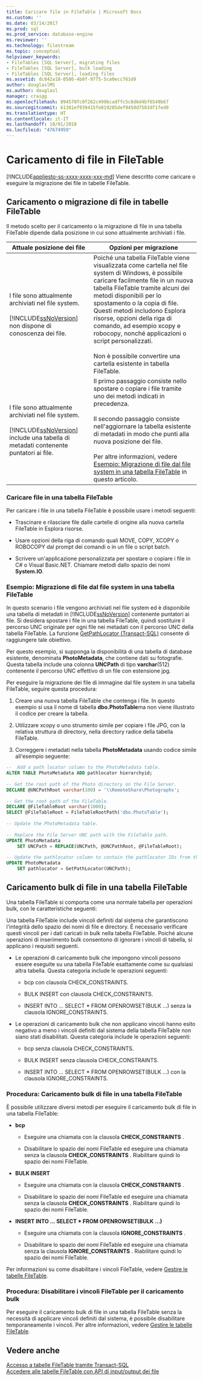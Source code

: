 ```yaml
---
title: Caricare file in FileTable | Microsoft Docs
ms.custom: ''
ms.date: 03/14/2017
ms.prod: sql
ms.prod_service: database-engine
ms.reviewer: ''
ms.technology: filestream
ms.topic: conceptual
helpviewer_keywords:
- FileTables [SQL Server], migrating files
- FileTables [SQL Server], bulk loading
- FileTables [SQL Server], loading files
ms.assetid: dc842a10-0586-4b0f-9775-5ca0ecc761d9
author: douglaslMS
ms.author: douglasl
manager: craigg
ms.openlocfilehash: 894570fc0f262c499bcadffc5c8d6d4bf6549b67
ms.sourcegitcommit: 61381ef939415fe019285def9450d7583df1fed0
ms.translationtype: HT
ms.contentlocale: it-IT
ms.lasthandoff: 10/01/2018
ms.locfileid: "47674959"
---
```

# <a name="load-files-into-filetables"></a>Caricamento di file in FileTable
[!INCLUDE[appliesto-ss-xxxx-xxxx-xxx-md](../../includes/appliesto-ss-xxxx-xxxx-xxx-md.md)]
  Viene descritto come caricare o eseguire la migrazione dei file in tabelle FileTable.  
  
##  <a name="BasicsLoadNew"></a> Caricamento o migrazione di file in tabelle FileTable  
 Il metodo scelto per il caricamento o la migrazione di file in una tabella FileTable dipende dalla posizione in cui sono attualmente archiviati i file.  
  
|Attuale posizione dei file|Opzioni per migrazione|  
|-------------------------------|---------------------------|  
|I file sono attualmente archiviati nel file system.<br /><br /> [!INCLUDE[ssNoVersion](../../includes/ssnoversion-md.md)] non dispone di conoscenza dei file.|Poiché una tabella FileTable viene visualizzata come cartella nel file system di Windows, è possibile caricare facilmente file in un nuova tabella FileTable tramite alcuni dei metodi disponibili per lo spostamento o la copia di file. Questi metodi includono Esplora risorse, opzioni della riga di comando, ad esempio xcopy e robocopy, nonché applicazioni o script personalizzati.<br /><br /> Non è possibile convertire una cartella esistente in tabella FileTable.|  
|I file sono attualmente archiviati nel file system.<br /><br /> [!INCLUDE[ssNoVersion](../../includes/ssnoversion-md.md)] include una tabella di metadati contenente puntatori ai file.|Il primo passaggio consiste nello spostare o copiare i file tramite uno dei metodi indicati in precedenza.<br /><br /> Il secondo passaggio consiste nell'aggiornare la tabella esistente di metadati in modo che punti alla nuova posizione dei file.<br /><br /> Per altre informazioni, vedere [Esempio: Migrazione di file dal file system in una tabella FileTable](#HowToMigrateFiles) in questo articolo.|  
  
###  <a name="HowToLoadNew"></a> Caricare file in una tabella FileTable  
Per caricare i file in una tabella FileTable è possibile usare i metodi seguenti:  
  
-   Trascinare e rilasciare file dalle cartelle di origine alla nuova cartella FileTable in Esplora risorse.  
  
-   Usare opzioni della riga di comando quali MOVE, COPY, XCOPY o ROBOCOPY dal prompt dei comandi o in un file o script batch.  
  
-   Scrivere un'applicazione personalizzata per spostare o copiare i file in C# o Visual Basic.NET. Chiamare metodi dallo spazio dei nomi **System.IO**.  
  
###  <a name="HowToMigrateFiles"></a> Esempio: Migrazione di file dal file system in una tabella FileTable  
 In questo scenario i file vengono archiviati nel file system ed è disponibile una tabella di metadati in [!INCLUDE[ssNoVersion](../../includes/ssnoversion-md.md)] contenente puntatori ai file. Si desidera spostare i file in una tabella FileTable, quindi sostituire il percorso UNC originale per ogni file nei metadati con il percorso UNC della tabella FileTable. La funzione [GetPathLocator &#40;Transact-SQL&#41;](../../relational-databases/system-functions/getpathlocator-transact-sql.md) consente di raggiungere tale obiettivo.  
  
 Per questo esempio, si supponga la disponibilità di una tabella di database esistente, denominata **PhotoMetadata**, che contiene dati su fotografie. Questa tabella include una colonna **UNCPath** di tipo **varchar**(512) contenente il percorso UNC effettivo di un file con estensione jpg.  
  
 Per eseguire la migrazione dei file di immagine dal file system in una tabella FileTable, seguire questa procedura:  
  
1.  Creare una nuova tabella FileTable che contenga i file. In questo esempio si usa il nome di tabella **dbo.PhotoTable**ma non viene illustrato il codice per creare la tabella.  
  
2.  Utilizzare xcopy o uno strumento simile per copiare i file JPG, con la relativa struttura di directory, nella directory radice della tabella FileTable.  
  
3.  Correggere i metadati nella tabella **PhotoMetadata** usando codice simile all'esempio seguente:  
  
```sql  
--  Add a path locator column to the PhotoMetadata table.  
ALTER TABLE PhotoMetadata ADD pathlocator hierarchyid;  
  
-- Get the root path of the Photo directory on the File Server.  
DECLARE @UNCPathRoot varchar(100) = '\\RemoteShare\Photographs';  
  
-- Get the root path of the FileTable.  
DECLARE @FileTableRoot varchar(1000);  
SELECT @FileTableRoot = FileTableRootPath('dbo.PhotoTable');  
  
-- Update the PhotoMetadata table.  
  
-- Replace the File Server UNC path with the FileTable path.  
UPDATE PhotoMetadata  
    SET UNCPath = REPLACE(UNCPath, @UNCPathRoot, @FileTableRoot);  
  
-- Update the pathlocator column to contain the pathlocator IDs from the FileTable.  
UPDATE PhotoMetadata  
    SET pathlocator = GetPathLocator(UNCPath);  
```  
  
##  <a name="BasicsBulkLoad"></a> Caricamento bulk di file in una tabella FileTable  
 Una tabella FileTable si comporta come una normale tabella per operazioni bulk, con le caratteristiche seguenti:  
  
 Una tabella FileTable include vincoli definiti dal sistema che garantiscono l'integrità dello spazio dei nomi di file e directory. È necessario verificare questi vincoli per i dati caricati in bulk nella tabella FileTable. Poiché alcune operazioni di inserimento bulk consentono di ignorare i vincoli di tabella, si applicano i requisiti seguenti.  
  
-   Le operazioni di caricamento bulk che impongono vincoli possono essere eseguite su una tabella FileTable esattamente come su qualsiasi altra tabella. Questa categoria include le operazioni seguenti:  
  
    -   bcp con clausola CHECK_CONSTRAINTS.  
  
    -   BULK INSERT con clausola CHECK_CONSTRAINTS.  
  
    -   INSERT INTO … SELECT * FROM OPENROWSET(BULK …) senza la clausola IGNORE_CONSTRAINTS.  
  
-   Le operazioni di caricamento bulk che non applicano vincoli hanno esito negativo a meno i vincoli definiti dal sistema della tabella FileTable non siano stati disabilitati. Questa categoria include le operazioni seguenti:  
  
    -   bcp senza clausola CHECK_CONSTRAINTS.  
  
    -   BULK INSERT senza clausola CHECK_CONSTRAINTS.  
  
    -   INSERT INTO … SELECT * FROM OPENROWSET(BULK …) con la clausola IGNORE_CONSTRAINTS.  
  
###  <a name="HowToBulkLoad"></a> Procedura: Caricamento bulk di file in una tabella FileTable  
 È possibile utilizzare diversi metodi per eseguire il caricamento bulk di file in una tabella FileTable:  
  
-   **bcp**  
  
    -   Eseguire una chiamata con la clausola **CHECK_CONSTRAINTS** .  
  
    -   Disabilitare lo spazio dei nomi FileTable ed eseguire una chiamata senza la clausola **CHECK_CONSTRAINTS** . Riabilitare quindi lo spazio dei nomi FileTable.  
  
-   **BULK INSERT**  
  
    -   Eseguire una chiamata con la clausola **CHECK_CONSTRAINTS** .  
  
    -   Disabilitare lo spazio dei nomi FileTable ed eseguire una chiamata senza la clausola **CHECK_CONSTRAINTS** . Riabilitare quindi lo spazio dei nomi FileTable.  
  
-   **INSERT INTO … SELECT \* FROM OPENROWSET(BULK …)**  
  
    -   Eseguire una chiamata con la clausola **IGNORE_CONSTRAINTS** .  
  
    -   Disabilitare lo spazio dei nomi FileTable ed eseguire una chiamata senza la clausola **IGNORE_CONSTRAINTS** . Riabilitare quindi lo spazio dei nomi FileTable.  
  
 Per informazioni su come disabilitare i vincoli FileTable, vedere [Gestire le tabelle FileTable](../../relational-databases/blob/manage-filetables.md).  
  
###  <a name="disabling"></a> Procedura: Disabilitare i vincoli FileTable per il caricamento bulk  
 Per eseguire il caricamento bulk di file in una tabella FileTable senza la necessità di applicare vincoli definiti dal sistema, è possibile disabilitare temporaneamente i vincoli. Per altre informazioni, vedere [Gestire le tabelle FileTable](../../relational-databases/blob/manage-filetables.md).  
  
## <a name="see-also"></a>Vedere anche  
 [Accesso a tabelle FileTable tramite Transact-SQL](../../relational-databases/blob/access-filetables-with-transact-sql.md)   
 [Accedere alle tabelle FileTable con API di input/output dei file](../../relational-databases/blob/access-filetables-with-file-input-output-apis.md)  
  
  
